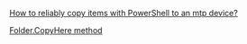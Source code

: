 [How to reliably copy items with PowerShell to an mtp device?](https://stackoverflow.com/questions/55628092/how-to-reliably-copy-items-with-powershell-to-an-mtp-device)

[Folder.CopyHere method](https://learn.microsoft.com/en-us/windows/win32/shell/folder-copyhere)
